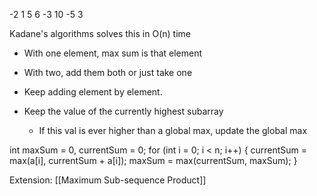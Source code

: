 -2 1 5 6 -3 10 -5 3

Kadane's algorithms solves this in O(n) time
- With one element, max sum is that element
- With two, add them both or just take one

- Keep adding element by element. 
- Keep the value of the currently highest subarray
	- If this val is ever higher than a global max, update the global max


int maxSum = 0, currentSum = 0;
for (int i = 0; i < n; i++) {
	currentSum = max(a[i], currentSum + a[i]);
	maxSum = max(currentSum, maxSum);
}

Extension:
[[Maximum Sub-sequence Product]]